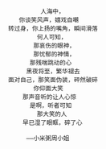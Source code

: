 
                       人海中，
                 你谈笑风声，嬉戏自嘲
              转过身，你上扬的嘴角，瞬间滑落
                      何人可知，
                     那哀伤的眼神，
                     那忧郁的神情，
                    那残喘跳动的心
                   黑夜将至，繁华褪去
              面对自己，那笑面伪装，砰然破碎
                     你仰面大笑
                  那声音听的让人心惊
                    是啊，听者可知
                      那大笑的人
                  早已湿了眼眶，碎了心
                   
                   ——小米粥周小姐
